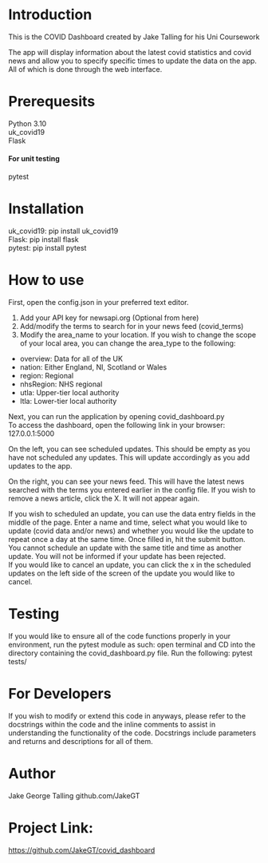 # Introduction
This is the COVID Dashboard created by Jake Talling for his Uni Coursework

The app will display information about the latest covid statistics and covid news and allow you to specify specific times to update the data on the app. All of which is done through the web interface.

# Prerequesits
Python 3.10<br>
uk_covid19<br>
Flask<br>
#### For unit testing
pytest

# Installation
uk_covid19: pip install uk_covid19<br>
Flask: pip install flask<br>
pytest: pip install pytest<br>

# How to use

First, open the config.json in your preferred text editor.
1. Add your API key for newsapi.org
(Optional from here)
2. Add/modify the terms to search for in your news feed (covid_terms)
3. Modify the area_name to your location. If you wish to change the scope of your local area, you can change the area_type to the following:
 - overview: Data for all of the UK
 - nation: Either England, NI, Scotland or Wales
 - region: Regional
 - nhsRegion: NHS regional
 - utla: Upper-tier local authority
 - ltla: Lower-tier local authority

Next, you can run the application by opening covid_dashboard.py <br>
To access the dashboard, open the following link in your browser: 127.0.0.1:5000

On the left, you can see scheduled updates. This should be empty as you have not scheduled any updates. This will update accordingly as you add updates to the app.

On the right, you can see your news feed. This will have the latest news searched with the terms you entered earlier in the config file. If you wish to remove a news article, click the X. It will not appear again.

If you wish to scheduled an update, you can use the data entry fields in the middle of the page. Enter a name and time, select what you would like to update (covid data and/or news) and whether you would like the update to repeat once a day at the same time. Once filled in, hit the submit button.<br>
You cannot schedule an update with the same title and time as another update. You will not be informed if your update has been rejected.<br>
If you would like to cancel an update, you can click the x in the scheduled updates on the left side of the screen of the update you would like to cancel.

# Testing
If you would like to ensure all of the code functions properly in your environment, run the pytest module as such: open terminal and CD into the directory containing the covid_dashboard.py file. Run the following:
pytest tests/

# For Developers
If you wish to modify or extend this code in anyways, please refer to the docstrings within the code and the inline comments to assist in understanding the functionality of the code. Docstrings include parameters and returns and descriptions for all of them.

# Author
Jake George Talling
github.com/JakeGT

# Project Link:
https://github.com/JakeGT/covid_dashboard